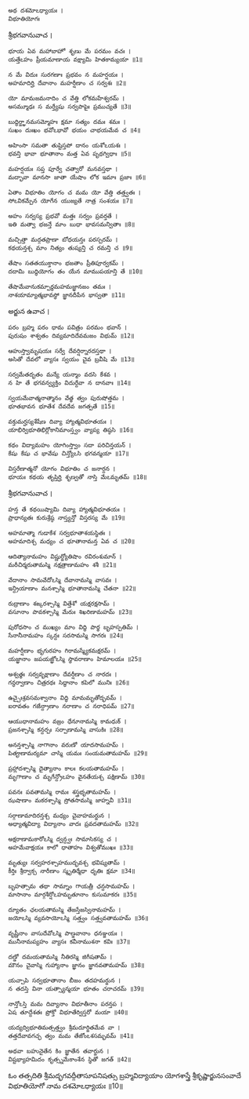 	అథ దశమోఽధ్యాయః ।
	విభూతియోగః

శ్రీభగవానువాచ ।

	భూయ ఏవ మహాబాహో శృణు మే పరమం వచః ।
	యత్తేఽహం ప్రీయమాణాయ వక్ష్యామి హితకామ్యయా ॥1॥

	న మే విదుః సురగణాః ప్రభవం న మహర్షయః ।
	అహమాదిర్హి దేవానాం మహర్షీణాం చ సర్వశః ॥2॥

	యో మామజమనాదిం చ వేత్తి లోకమహేశ్వరమ్ ।
	అసమ్మూఢః స మర్త్యేషు సర్వపాపైః ప్రముచ్యతే ॥3॥

	బుద్ధిర్జ్ఞానమసమ్మోహః క్షమా సత్యం దమః శమః ।
	సుఖం దుఃఖం భవోఽభావో భయం చాభయమేవ చ ॥4॥

	అహింసా సమతా తుష్టిస్తపో దానం యశోఽయశః ।
	భవన్తి భావా భూతానాం మత్త ఏవ పృథగ్విధాః ॥5॥

	మహర్షయః సప్త పూర్వే చత్వారో మనవస్తథా ।
	మద్భావా మానసా జాతా యేషాం లోక ఇమాః ప్రజాః ॥6॥

	ఏతాం విభూతిం యోగం చ మమ యో వేత్తి తత్త్వతః ।
	సోఽవికమ్పేన యోగేన యుజ్యతే నాత్ర సంశయః ॥7॥

	అహం సర్వస్య ప్రభవో మత్తః సర్వం ప్రవర్తతే ।
	ఇతి మత్వా భజన్తే మాం బుధా భావసమన్వితాః ॥8॥

	మచ్చిత్తా మద్గతప్రాణా బోధయన్తః పరస్పరమ్ ।
	కథయన్తశ్చ మాం నిత్యం తుష్యన్తి చ రమన్తి చ ॥9॥

	తేషాం సతతయుక్తానాం భజతాం ప్రీతిపూర్వకమ్ ।
	దదామి బుద్ధియోగం తం యేన మాముపయాన్తి తే ॥10॥

	తేషామేవానుకమ్పార్థమహమజ్ఞానజం తమః ।
	నాశయామ్యాత్మభావస్థో జ్ఞానదీపేన భాస్వతా ॥11॥

అర్జున ఉవాచ ।

	పరం బ్రహ్మ పరం ధామ పవిత్రం పరమం భవాన్ ।
	పురుషం శాశ్వతం దివ్యమాదిదేవమజం విభుమ్ ॥12॥

	ఆహుస్త్వామృషయః సర్వే దేవర్షిర్నారదస్తథా ।
	అసితో దేవలో వ్యాసః స్వయం చైవ బ్రవీషి మే ॥13॥

	సర్వమేతదృతం మన్యే యన్మాం వదసి కేశవ ।
	న హి తే భగవన్వ్యక్తిం విదుర్దేవా న దానవాః ॥14॥

	స్వయమేవాత్మనాత్మానం వేత్థ త్వం పురుషోత్తమ ।
	భూతభావన భూతేశ దేవదేవ జగత్పతే ॥15॥

	వక్తుమర్హస్యశేషేణ దివ్యా హ్యాత్మవిభూతయః ।
	యాభిర్విభూతిభిర్లోకానిమాంస్త్వం వ్యాప్య తిష్ఠసి ॥16॥

	కథం విద్యామహం యోగింస్త్వాం సదా పరిచిన్తయన్ ।
	కేషు కేషు చ భావేషు చిన్త్యోఽసి భగవన్మయా ॥17॥

	విస్తరేణాత్మనో యోగం విభూతిం చ జనార్దన ।
	భూయః కథయ తృప్తిర్హి శృణ్వతో నాస్తి మేఽమృతమ్ ॥18॥

శ్రీభగవానువాచ ।

	హన్త తే కథయిష్యామి దివ్యా హ్యాత్మవిభూతయః ।
	ప్రాధాన్యతః కురుశ్రేష్ఠ నాస్త్యన్తో విస్తరస్య మే ॥19॥

	అహమాత్మా గుడాకేశ సర్వభూతాశయస్థితః ।
	అహమాదిశ్చ మధ్యం చ భూతానామన్త ఏవ చ ॥20॥

	ఆదిత్యానామహం విష్ణుర్జ్యోతిషాం రవిరంశుమాన్ ।
	మరీచిర్మరుతామస్మి నక్షత్రాణామహం శశీ ॥21॥

	వేదానాం సామవేదోఽస్మి దేవానామస్మి వాసవః ।
	ఇన్ద్రియాణాం మనశ్చాస్మి భూతానామస్మి చేతనా ॥22॥

	రుద్రాణాం శఙ్కరశ్చాస్మి విత్తేశో యక్షరక్షసామ్ ।
	వసూనాం పావకశ్చాస్మి మేరుః శిఖరిణామహమ్ ॥23॥

	పురోధసాం చ ముఖ్యం మాం విద్ధి పార్థ బృహస్పతిమ్ ।
	సేనానీనామహం స్కన్దః సరసామస్మి సాగరః ॥24॥

	మహర్షీణాం భృగురహం గిరామస్మ్యేకమక్షరమ్ ।
	యజ్ఞానాం జపయజ్ఞోఽస్మి స్థావరాణాం హిమాలయః ॥25॥

	అశ్వత్థః సర్వవృక్షాణాం దేవర్షీణాం చ నారదః ।
	గన్ధర్వాణాం చిత్రరథః సిద్ధానాం కపిలో మునిః ॥26॥

	ఉచ్చైఃశ్రవసమశ్వానాం విద్ధి మామమృతోద్భవమ్ ।
	ఐరావతం గజేన్ద్రాణాం నరాణాం చ నరాధిపమ్ ॥27॥

	ఆయుధానామహం వజ్రం ధేనూనామస్మి కామధుక్ ।
	ప్రజనశ్చాస్మి కన్దర్పః సర్పాణామస్మి వాసుకిః ॥28॥

	అనన్తశ్చాస్మి నాగానాం వరుణో యాదసామహమ్ ।
	పితౄణామర్యమా చాస్మి యమః సంయమతామహమ్ ॥29॥

	ప్రహ్లాదశ్చాస్మి దైత్యానాం కాలః కలయతామహమ్ ।
	మృగాణాం చ మృగేన్ద్రోఽహం వైనతేయశ్చ పక్షిణామ్ ॥30॥

	పవనః పవతామస్మి రామః శస్త్రభృతామహమ్ ।
	ఝషాణాం మకరశ్చాస్మి స్రోతసామస్మి జాహ్నవీ ॥31॥

	సర్గాణామాదిరన్తశ్చ మధ్యం చైవాహమర్జున ।
	అధ్యాత్మవిద్యా విద్యానాం వాదః ప్రవదతామహమ్ ॥32॥

	అక్షరాణామకారోఽస్మి ద్వన్ద్వః సామాసికస్య చ ।
	అహమేవాక్షయః కాలో ధాతాహం విశ్వతోముఖః ॥33॥

	మృత్యుః సర్వహరశ్చాహముద్భవశ్చ భవిష్యతామ్ ।
	కీర్తిః శ్రీర్వాక్చ నారీణాం స్మృతిర్మేధా ధృతిః క్షమా ॥34॥

	బృహత్సామ తథా సామ్నాం గాయత్రీ ఛన్దసామహమ్ ।
	మాసానాం మార్గశీర్షోఽహమృతూనాం కుసుమాకరః ॥35॥

	ద్యూతం ఛలయతామస్మి తేజస్తేజస్వినామహమ్ ।
	జయోఽస్మి వ్యవసాయోఽస్మి సత్త్వం సత్త్వవతామహమ్ ॥36॥

	వృష్ణీనాం వాసుదేవోఽస్మి పాణ్డవానాం ధనఞ్జయః ।
	మునీనామప్యహం వ్యాసః కవీనాముశనా కవిః ॥37॥

	దణ్డో దమయతామస్మి నీతిరస్మి జిగీషతామ్ ।
	మౌనం చైవాస్మి గుహ్యానాం జ్ఞానం జ్ఞానవతామహమ్ ॥38॥

	యచ్చాపి సర్వభూతానాం బీజం తదహమర్జున ।
	న తదస్తి వినా యత్స్యాన్మయా భూతం చరాచరమ్ ॥39॥

	నాన్తోఽస్తి మమ దివ్యానాం విభూతీనాం పరన్తప ।
	ఏష తూద్దేశతః ప్రోక్తో విభూతేర్విస్తరో మయా ॥40॥

	యద్యద్విభూతిమత్సత్త్వం శ్రీమదూర్జితమేవ వా ।
	తత్తదేవావగచ్ఛ త్వం మమ తేజోంఽశసమ్భవమ్ ॥41॥

	అథవా బహునైతేన కిం జ్ఞాతేన తవార్జున ।
	విష్టభ్యాహమిదం కృత్స్నమేకాంశేన స్థితో జగత్ ॥42॥


ఓం తత్సదితి శ్రీమద్భగవద్గీతాసూపనిషత్సు
బ్రహ్మవిద్యాయాం యోగశాస్త్రే శ్రీకృష్ణార్జునసంవాదే
విభూతియోగో నామ దశమోఽధ్యాయః ॥10॥